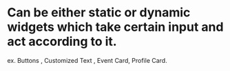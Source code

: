 <h1>Can be either static or dynamic widgets which take certain input and act according to it.</h1>

<p>ex. Buttons , Customized Text , Event Card, Profile Card.</p>
